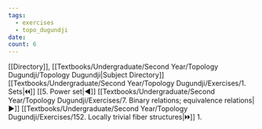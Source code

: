 ```yaml
---
tags:
  - exercises
  - topo_dugundji
date: 
count: 6
---
```

[[Directory]], [[Textbooks/Undergraduate/Second Year/Topology Dugundji/Topology Dugundji|Subject Directory]]
[[Textbooks/Undergraduate/Second Year/Topology Dugundji/Exercises/1. Sets|🞀🞀]] [[5. Power set|◀]] [[Textbooks/Undergraduate/Second Year/Topology Dugundji/Exercises/7. Binary relations; equivalence relations|▶]] [[Textbooks/Undergraduate/Second Year/Topology Dugundji/Exercises/152. Locally trivial fiber structures|🞂🞂]]
1. 